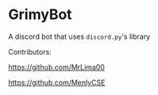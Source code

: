 # GrimyBot

A discord bot that uses `discord.py`'s library

Contributors:

https://github.com/MrLima00


https://github.com/MenlyCSE

